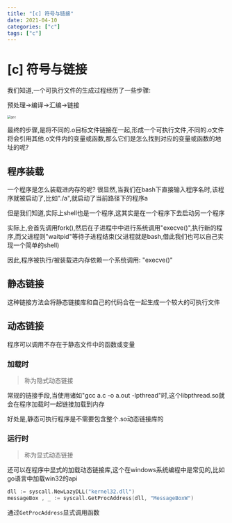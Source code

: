 ```yaml
---
title: "[c] 符号与链接"
date: 2021-04-10
categories: ["c"]
tags: ["c"]
---
```


# [c] 符号与链接

我们知道,一个可执行文件的生成过程经历了一些步骤:

预处理->编译->汇编->链接

<img src="https://dlonng.com/images/gcc.png" alt="gcc" style="zoom: 50%;" />

最终的步骤,是将不同的.o目标文件链接在一起,形成一个可执行文件,不同的.o文件将会引用其他.o文件内的变量或函数,那么它们是怎么找到对应的变量或函数的地址的呢? 

## 程序装载

一个程序是怎么装载进内存的呢? 很显然,当我们在bash下直接输入程序名时,该程序就被启动了,比如"./a",就启动了当前路径下的程序a

但是我们知道,实际上shell也是一个程序,这其实是在一个程序下去启动另一个程序

实际上,会首先调用fork(),然后在子进程中中进行系统调用"execve()",执行新的程序,而父进程则"waitpid"等待子进程结束(父进程就是bash,借此我们也可以自己实现一个简单的shell)

因此,程序被执行/被装载进内存依赖一个系统调用: "execve()"

## 静态链接

这种链接方法会将静态链接库和自己的代码合在一起生成一个较大的可执行文件

## 动态链接

程序可以调用不存在于静态文件中的函数或变量

### 加载时

> 称为隐式动态链接

常规的链接手段,当使用诸如"gcc a.c -o a.out -lpthread"时,这个libpthread.so就会在程序加载时一起链接加载到内存

好处是,静态可执行程序是不需要包含整个.so动态链接库的

### 运行时

> 称为显式动态链接

还可以在程序中显式的加载动态链接库,这个在windows系统编程中是常见的,比如go语言中加载win32的api

```go
dll := syscall.NewLazyDLL("kernel32.dll")
messageBox , _ := syscall.GetProcAddress(dll, "MessageBoxW")
```

通过`GetProcAddress`显式调用函数
